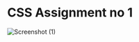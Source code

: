 # CSS Assignment no 1


![Screenshot (1)](https://github.com/sharathKumarpk/CSS-Assignment-1/assets/163379691/2b71e84b-9858-4483-bf80-5e79a3afa2b0)
